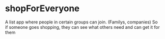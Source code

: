 # shopForEveryone
A list app where people in certain groups can join. (Familys, companies) So if someone goes shopping, they can see what others need and can get it for them
